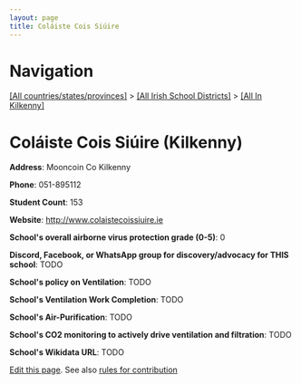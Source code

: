 ```yaml
---
layout: page
title: Coláiste Cois Siúire
---
```

# Navigation

[[All countries/states/provinces]](../../..) > [[All Irish School Districts]](../..) > [[All In Kilkenny]](..)

# Coláiste Cois Siúire (Kilkenny)

**Address**: Mooncoin Co Kilkenny

**Phone**: 051-895112

**Student Count**: 153

**Website**: <http://www.colaistecoissiuire.ie>

**School's overall airborne virus protection grade (0-5)**: 0

**Discord, Facebook, or WhatsApp group for discovery/advocacy for THIS school**: TODO

**School's policy on Ventilation**: TODO

**School's Ventilation Work Completion**: TODO

**School's Air-Purification**: TODO

**School's CO2 monitoring to actively drive ventilation and filtration**: TODO

**School's Wikidata URL**: TODO


[Edit this page](https://github.com/ventilate-schools/Ireland/edit/main/./Kilkenny/Coláiste_Cois_Siúire.md). See also [rules for contribution](../../../contribution-rules/)